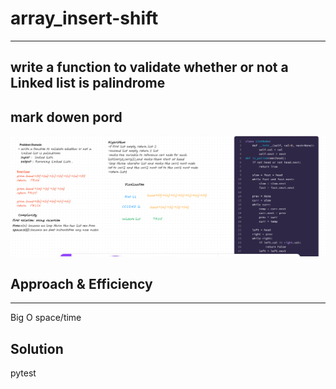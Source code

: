 # array_insert-shift
---------------------------------------------------------------
write a function to validate whether or not a Linked list is palindrome
---------------------------------------------------------------
## mark dowen pord 
![Whiteboaed](validate.PNG)

## Approach & Efficiency
---------------------------------------------------------------
Big O 
space/time 

## Solution
pytest
